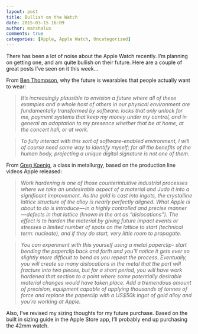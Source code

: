 ```yaml
---
layout: post
title: Bullish on the Watch
date: 2015-03-15 16:09
author: marshalus
comments: true
categories: [Apple, Apple Watch, Uncategorized]
---
```



There has been a lot of noise about the Apple Watch recently. I’m planning on getting one, and am quite bullish on their future. Here are a couple of great posts I’ve seen on it this week…

From [Ben Thompson](http://stratechery.com/2015/apple-make-wearable-market/), why the future is wearables that people actually want to wear:

> _It’s increasingly plausible to envision a future where all of these examples and a whole host of others in our physical environment are fundamentally transformed by software: locks that only unlock for me, payment systems that keep my money under my control, and in general an adaptation to my presence whether that be at home, at the concert hall, or at work._

> _To fully interact with this sort of software-enabled environment, I will of course need some way to identify myself; for all the benefits of the human body, projecting a unique digital signature is not one of them._

From [Greg Koenig](http://atomicdelights.com/blog/a-glimpse-at-how-the-apple-watch-is-made), a class in metallurgy, based on the production line videos Apple released:

> _Work hardening is one of those counterintuitive industrial processes where we take an undesirable aspect of a material and Judo it into a significant improvement. As the gold is cast into ingots, the crystalline lattice structure of the alloy is nearly perfectly aligned. What Apple is about to do is introduce — in a highly controlled and precise manner — defects in that lattice (known in the art as “dislocations”). The effect is to harden the material by giving future impact events or stresses a limited number of spots on the lattice to start (technical term: nucleate), and if they do start, very little room to propagate._

> _You can experiment with this yourself using a metal paperclip- start bending the paperclip back and forth and you’ll notice it gets ever so slightly more difficult to bend as you repeat the process. Eventually, you will create so many dislocations in the metal that the part will fracture into two pieces, but for a short period, you will have work hardened that section to a point where some potentially desirable material changes would have taken place. Add a tremendous amount of precision, equipment capable of applying thousands of tonnes of force and replace the paperclip with a US$50k ingot of gold alloy and you’re working at Apple._

Also, I’ve revised my sizing thoughts for my future purchase. Based on the built in sizing guide in the Apple Store app, I’ll probably end up purchasing the 42mm watch.